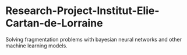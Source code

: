 # Research-Project-Institut-Elie-Cartan-de-Lorraine
Solving fragmentation problems with bayesian neural networks and other machine learning models. 
